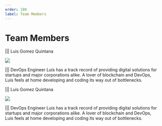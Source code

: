 ```yaml
---
order: 100
label: Team Members
---
```


# Team Members

||| Luis Gomez Quintana

![](luisphoto.pngi)

||| DevOps Engineer
Luis has a track record of providing digital solutions for startups and major corporations alike. A lover of blockchain and DevOps, Luis feels at home developing and coding its way out of bottlenecks.

||| Luis Gomez Quintana

![](luisphoto.pngi)

||| DevOps Engineer
Luis has a track record of providing digital solutions for startups and major corporations alike. A lover of blockchain and DevOps, Luis feels at home developing and coding its way out of bottlenecks.



